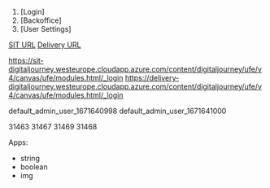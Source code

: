 1. [Login]
2. [Backoffice]
3. [User Settings]

[SIT URL](https://nbtfs-digitaljourney@dev.azure.com/nbtfs-digitaljourney/omni-core/_git/omni-qa-pluma)
[Delivery URL](https://delivery-digitaljourney.westeurope.cloudapp.azure.com/content/digitaljourney/ufe/v4/canvas/ufe/modules.html/_login)


https://sit-digitaljourney.westeurope.cloudapp.azure.com/content/digitaljourney/ufe/v4/canvas/ufe/modules.html/_login
https://delivery-digitaljourney.westeurope.cloudapp.azure.com/content/digitaljourney/ufe/v4/canvas/ufe/modules.html/_login

default_admin_user_1671640998
default_admin_user_1671641000

31463
31467
31469
31468



Apps:
- string
- boolean
- img